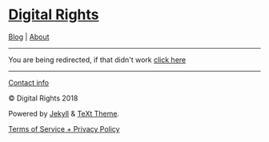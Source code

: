 # [Digital Rights](https://digital-rights.github.io/light/)

[Blog](https://digital-rights.github.io/light/archive) | [About](https://digital-rights.github.io/light/about)


---

<meta http-equiv="refresh" content="0; URL='https://www.facebook.com/digitalrightsonline'" />


You are being redirected, if that didn't work [click here](https://www.facebook.com/digitalrightsonline)

---

[Contact info](https://digital-rights.github.io/light/contact)

© Digital Rights 2018

Powered by [Jekyll](https://jekyllrb.com) & [TeXt Theme](https://github.com/kitian616/jekyll-TeXt-theme).

[Terms of Service + Privacy Policy](https://digital-rights.github.io/policy.html)